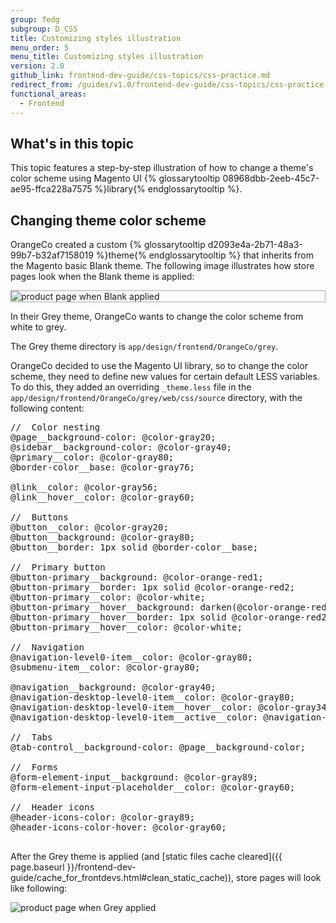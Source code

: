 ```yaml
---
group: fedg
subgroup: D_CSS
title: Customizing styles illustration
menu_order: 5
menu_title: Customizing styles illustration
version: 2.0
github_link: frontend-dev-guide/css-topics/css-practice.md
redirect_from: /guides/v1.0/frontend-dev-guide/css-topics/css-practice.html
functional_areas:
  - Frontend
---
```


<h2 id ="practice_over">What's in this topic</h2>

This topic features a step-by-step illustration of how to change a theme's color scheme using Magento UI {% glossarytooltip 08968dbb-2eeb-45c7-ae95-ffca228a7575 %}library{% endglossarytooltip %}.

## Changing theme color scheme

OrangeCo created a custom {% glossarytooltip d2093e4a-2b71-48a3-99b7-b32af7158019 %}theme{% endglossarytooltip %} that inherits from the Magento basic Blank theme.
The following image illustrates how store pages look when the Blank theme is applied:

<div style="border: 1px solid #ABABAB">
<img src="{{ site.baseurl }}/common/images/practice_blank.png" alt="product page when Blank applied">
</div>


In their Grey theme, OrangeCo wants to change the color scheme from white to grey.

The Grey theme directory is <code>app/design/frontend/OrangeCo/grey</code>.

OrangeCo decided to use the Magento UI library, so to change the color scheme, they need to define new values for certain default LESS variables.
To do this, they added an overriding <code>_theme.less</code> file in the <code>app/design/frontend/OrangeCo/grey/web/css/source</code> directory, with the following content:
<pre>
//  Color nesting
@page__background-color: @color-gray20;
@sidebar__background-color: @color-gray40;
@primary__color: @color-gray80;
@border-color__base: @color-gray76;

@link__color: @color-gray56;
@link__hover__color: @color-gray60;

//  Buttons
@button__color: @color-gray20;
@button__background: @color-gray80;
@button__border: 1px solid @border-color__base;

//  Primary button
@button-primary__background: @color-orange-red1;
@button-primary__border: 1px solid @color-orange-red2;
@button-primary__color: @color-white;
@button-primary__hover__background: darken(@color-orange-red1, 5%);
@button-primary__hover__border: 1px solid @color-orange-red2;
@button-primary__hover__color: @color-white;

//  Navigation
@navigation-level0-item__color: @color-gray80;
@submenu-item__color: @color-gray80;

@navigation__background: @color-gray40;
@navigation-desktop-level0-item__color: @color-gray80;
@navigation-desktop-level0-item__hover__color: @color-gray34;
@navigation-desktop-level0-item__active__color: @navigation-desktop-level0-item__color;

//  Tabs
@tab-control__background-color: @page__background-color;

//  Forms
@form-element-input__background: @color-gray89;
@form-element-input-placeholder__color: @color-gray60;

//  Header icons
@header-icons-color: @color-gray89;
@header-icons-color-hover: @color-gray60;

</pre>

After the Grey theme is applied (and [static files cache cleared]({{ page.baseurl }}/frontend-dev-guide/cache_for_frontdevs.html#clean_static_cache)), store pages will look like following:

<img src="{{ site.baseurl }}/common/images/css_practice.png" alt="product page when Grey applied">
